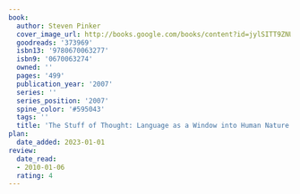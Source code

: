 ```yaml
---
book:
  author: Steven Pinker
  cover_image_url: http://books.google.com/books/content?id=jylSITT9ZNUC&printsec=frontcover&img=1&zoom=1&edge=curl&source=gbs_api
  goodreads: '373969'
  isbn13: '9780670063277'
  isbn9: '0670063274'
  owned: ''
  pages: '499'
  publication_year: '2007'
  series: ''
  series_position: '2007'
  spine_color: '#595043'
  tags: ''
  title: 'The Stuff of Thought: Language as a Window into Human Nature'
plan:
  date_added: 2023-01-01
review:
  date_read:
  - 2010-01-06
  rating: 4
---
```

